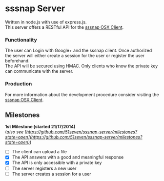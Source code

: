 sssnap Server
=============

Written in node.js with use of express.js.  
This server offers a RESTful API for the [sssnap OSX Client](https://github.com/51seven/sssnap-osx-v2/blob/master/README.md).

### Functionality

The user can Login with Google+ and the sssnap client. Once authorized the server will either create a session for the user or register the user beforehand.  
The API will be secured using HMAC. Only clients who know the private key can communicate with the server.

### Production

For more information about the development procedure consider visiting the [sssnap OSX Client](https://github.com/51seven/sssnap-osx-v2/blob/master/README.md#production).

Milestones
----------

**1st Milestone (started 21/17/2014)**  
(_also see [https://github.com/51seven/sssnap-server/milestones?state=open](https://github.com/51seven/sssnap-server/milestones?state=open)_)

- [ ] The client can upload a file
- [x] The API answers with a good and meaningful response
- [x] The API is only accessible with a private key
- [ ] The server registers a new user
- [ ] The server creates a session for a user